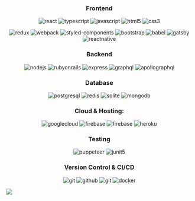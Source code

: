 

<h3 align="center">Frontend</h3>
<p align="center">
    <img src="https://img.shields.io/badge/react-61DAFB.svg?style=for-the-badge&logo=react&logoColor=black"
      alt="react"/>
    <img src="https://img.shields.io/badge/typescript-3178C6.svg?style=for-the-badge&logo=typescript&logoColor=white"
      alt="typescript"/>
    <img src="https://img.shields.io/badge/Javascript-F7DF1E.svg?style=for-the-badge&logo=javascript&logoColor=black"
      alt="javascript"/>
    <img src="https://img.shields.io/badge/html-E34F26.svg?style=for-the-badge&logo=html5&logoColor=white"
      alt="html5"/>
    <img src="https://img.shields.io/badge/css-1572B6.svg?style=for-the-badge&logo=css3&logoColor=white"
      alt="css3"/>
</p>
<p align="center">
    <img src="https://img.shields.io/badge/redux-764ABC.svg?style=for-the-badge&logo=redux&logoColor=white" alt="redux"/>
    <img src="https://img.shields.io/badge/webpack-8DD6F9.svg?style=for-the-badge&logo=webpack&logoColor=black"
      alt="webpack"/>
    <img src="https://img.shields.io/badge/styled%20components-DB7093.svg?style=for-the-badge&logo=styledcomponents&logoColor=white"
      alt="styled-components"/>
    <img src="https://img.shields.io/badge/bootstrap-7952B3.svg?style=for-the-badge&logo=bootstrap&logoColor=white"
      alt="bootstrap"/>
    <img src="https://img.shields.io/badge/babel-F9DC3E.svg?style=for-the-badge&logo=babel&logoColor=black" alt="babel"/>
    <img src="https://img.shields.io/badge/gatsbyjs-663399.svg?style=for-the-badge&logo=gatsby&logoColor=white" alt="gatsby" />
    <img src="https://img.shields.io/badge/react%20native-61DAFB.svg?style=for-the-badge&logo=react&logoColor=black"
      alt="reactnative"/>
</p>

<h3 align="center">Backend</h3>
<p align="center">
    <img src="https://img.shields.io/badge/node.js-339933.svg?style=for-the-badge&logo=nodedotjs&logoColor=white"
      alt="nodejs"/>
    <img src="https://img.shields.io/badge/ruby%20on%20rails-CC0000.svg?style=for-the-badge&logo=ruby&logoColor=white"
      alt="rubyonrails"/>
    <img src="https://img.shields.io/badge/express-000000.svg?style=for-the-badge&logo=express&logoColor=white"
      alt="express" />
    <img src="https://img.shields.io/badge/graphql-E10098.svg?style=for-the-badge&logo=graphql&logoColor=white" alt="graphql" />
    <img src="https://img.shields.io/badge/apollo%20graphql-311C87.svg?style=for-the-badge&logo=apollographql&logoColor=white" alt="apollographql" />
</p>

<h3 align="center">Database</h3>
<p align="center">
    <img src="https://img.shields.io/badge/postgreSQL-4169E1.svg?style=for-the-badge&logo=postgresql&logoColor=white"
      alt="postgresql"/>
    <img src="https://img.shields.io/badge/redis-DC382D.svg?style=for-the-badge&logo=redis&logoColor=white"
      alt="redis"/>
    <img src="https://img.shields.io/badge/sqlite-003B57.svg?style=for-the-badge&logo=sqlite&logoColor=white"
      alt="sqlite"/>
    <img src="https://img.shields.io/badge/mongodb-47A248.svg?style=for-the-badge&logo=mongodb&logoColor=white"
      alt="mongodb"/>
</p>

<h3 align="center">Cloud & Hosting:</h3>
<p align="center">
    <img src="https://img.shields.io/badge/google%20cloud-4285F4.svg?style=for-the-badge&logo=googlecloud&logoColor=white" alt="googlecloud"/>
    <img src="https://img.shields.io/badge/firebase-FFCA28.svg?style=for-the-badge&logo=firebase&logoColor=black" alt="firebase"/>
    <img src="https://img.shields.io/badge/netlify-00C7B7.svg?style=for-the-badge&logo=netlify&logoColor=black" alt="firebase"/>
    <img src="https://img.shields.io/badge/heroku-430098.svg?style=for-the-badge&logo=heroku&logoColor=white"
      alt="heroku"/>
</p>

<h3 align="center">Testing</h3>
<p align="center">
    <img src="https://img.shields.io/badge/puppeteer-40B5A4.svg?style=for-the-badge&logo=puppeteer&logoColor=white"
      alt="puppeteer" />
    <img src="https://img.shields.io/badge/cypress-17202C.svg?style=for-the-badge&logo=cypress&logoColor=white" alt="junit5" />
</p>

<h3 align="center">Version Control & CI/CD</h3>
<p align="center">
    <img src="https://img.shields.io/badge/git-F05032.svg?style=for-the-badge&logo=git&logoColor=white"
      alt="git"/>
    <img src="https://img.shields.io/badge/github-181717.svg?style=for-the-badge&logo=github&logoColor=white" alt="github" />
    <img src="https://img.shields.io/badge/bitbucket-0052CC.svg?style=for-the-badge&logo=bitbucket&logoColor=white"
      alt="git"/>
    <img src="https://img.shields.io/badge/docker-2496ED.svg?style=for-the-badge&logo=docker&logoColor=white"
      alt="docker"/>
</p>

<a href="https://github.com/robcodehub/convoychat">
  <img align="center" src="https://github-readme-stats.vercel.app/api/top-langs/?username=robcodehub&layout=compact&langs_count=8&theme=algolia" />
</a>

<!--
**robcodehub/robcodehub** is a ✨ _special_ ✨ repository because its `README.md` (this file) appears on your GitHub profile.

Here are some ideas to get you started:
### Hi there 👋

- 🔭 I’m currently working on ...
- 🌱 I’m currently learning ...
- 👯 I’m looking to collaborate on ...
- 🤔 I’m looking for help with ...
- 💬 Ask me about ...
- 📫 How to reach me: ...
- 😄 Pronouns: ...
- ⚡ Fun fact: ...
-->
